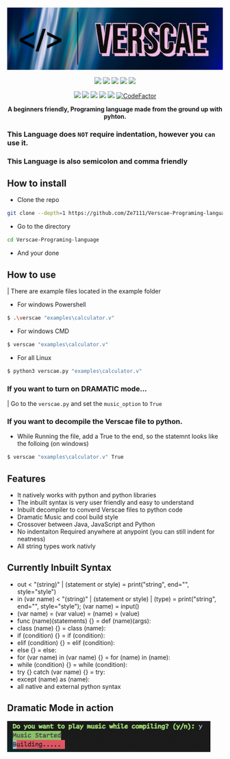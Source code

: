 <p align="center">
  <img src="images/logo.png">
</p>

<p align="center">
  <img src="https://img.shields.io/badge/Version-2.4.5-green?style=for-the-badge">
  <img src="https://img.shields.io/github/license/Ze7111/Verscae-Programing-language?style=for-the-badge">
  <img src="https://img.shields.io/github/stars/Ze7111/Verscae-Programing-language?style=for-the-badge">
  <img src="https://img.shields.io/github/issues/Ze7111/Verscae-Programing-language?color=red&style=for-the-badge">
  <img src="https://img.shields.io/github/forks/Ze7111/Verscae-Programing-language?color=teal&style=for-the-badge">
</p>

<p align="center">
  <img src="https://img.shields.io/badge/Author-Ze7111-blue?style=flat-square">
  <img src="https://img.shields.io/badge/Open%20Source-Yes-darkgreen?style=flat-square">
  <img src="https://img.shields.io/badge/Maintained%3F-Maybe-yellow?style=flat-square">
  <img src="https://img.shields.io/badge/Written%20In-Pyhton-darkcyan?style=flat-square">
  <img src="https://hits.seeyoufarm.com/api/count/incr/badge.svg?url=https%3A%2F%2Fgithub.com%2FZe7111%2FVerscae-Programing-language&title=Visitors&edge_flat=false"/>
  <a href="https://www.codefactor.io/repository/github/ze7111/verscae-programing-language/overview/master"><img src="https://www.codefactor.io/repository/github/ze7111/verscae-programing-language/badge/master" alt="CodeFactor" /></a>  
</a>
</p>

<p align="center"><b>A beginners friendly, Programing language made from the ground up with pyhton.</b></p>

### This Language does ```NOT``` require indentation, however you ```can``` use it.
### This Language is also semicolon and comma friendly

## How to install
- Clone the repo
```bash
git clone --depth=1 https://github.com/Ze7111/Verscae-Programing-language.git
```
- Go to the directory
```bash
cd Verscae-Programing-language
```
- And your done

## How to use
| There are example files located in the example folder
- For windows Powershell
```sh
$ .\verscae "examples\calculator.v"
```
- For windows CMD
```bat
$ verscae "examples\calculator.v"
```
- For all Linux
```bash
$ python3 verscae.py "examples\calculator.v"
```

### If you want to turn on DRAMATIC mode...
| Go to the ```verscae.py``` and set the ```music_option``` to ``` True ```

### If you want to decompile the Verscae file to python.
- While Running the file, add a True to the end, so the statemnt looks like the folloing (on windows)
```bat
$ verscae "examples\calculator.v" True
```

## Features
- It natively works with python and python libraries
- The inbuilt syntax is very user friendly and easy to understand
- Inbuilt decompiler to converd Verscae files to python code
- Dramatic Music and cool build style
- Crossover between Java, JavaScript and Python
- No indentaiton Required anywhere at anypoint (you can still indent for neatness)
- All string types work nativly

## Currently Inbuilt Syntax
- out < "(string)" | (statement or style) = print("string", end="", style="style")
- in (var name) < "(string)" | (statement or style) | (type) = print("string", end="", style="style"); (var name) = input()
- (var name) = (var value) = (name) = (value)
- func (name)(statements) {}  = def (name)(args):
- class (name) {} = class (name):
- if (condition) {} = if (condition):
- elif (condition) {} = elif (condition):
- else {} = else:
- for (var name) in (var name) {} = for (name) in (name):
- while (condition) {} = while (condition):
- try {} catch (var name) {} = try:
- except (name) as (name):
- all native and external python syntax

## Dramatic Mode in action
![image](images/Picture1.png)
